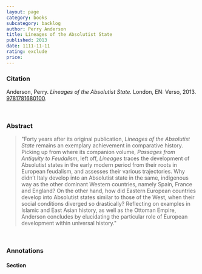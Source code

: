 ```yaml
---
layout: page
category: books
subcategory: backlog
author: Perry Anderson
title: Lineages of the Absolutist State
published: 2013
date: 1111-11-11
rating: exclude
price:
---
```


### Citation

Anderson, Perry. *Lineages of the Absolutist State.* London, EN: Verso, 2013. [9781781680100](https://www.versobooks.com/en-ca/products/1031-lineages-of-the-absolutist-state).

<br>

### Abstract

> "Forty years after its original publication, *Lineages of the Absolutist State* remains an exemplary achievement in comparative history. Picking up from where its companion volume, *Passages from Antiquity to Feudalism*, left off, *Lineages* traces the development of Absolutist states in the early modern period from their roots in European feudalism, and assesses their various trajectories. Why didn’t Italy develop into an Absolutist state in the same, indigenous way as the other dominant Western countries, namely Spain, France and England? On the other hand, how did Eastern European countries develop into Absolutist states similar to those of the West, when their social conditions diverged so drastically? Reflecting on examples in Islamic and East Asian history, as well as the Ottoman Empire, Anderson concludes by elucidating the particular role of European development within universal history."

<br>

### Annotations

#### Section

<br>
